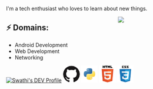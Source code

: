 
<!-- You can create your own header images using Canva, it has a lot of templates. If you do, use the following link https://www.canva.com/join/celeriac-tread-jellyfish -->
I'm a tech enthusiast who loves to learn about new things.

<img align='right' src='https://media.giphy.com/media/bcKmIWkUMCjVm/giphy.gif' width='200"'>

## ⚡ Domains:
- Android Development
- Web Development
- Networking





<a href="https://dev.to/swathiprabhu3"><img src="https://d2fltix0v2e0sb.cloudfront.net/dev-badge.svg" alt="Swathi's DEV Profile" height="45" width="45"></a> <img src="https://raw.githubusercontent.com/github/explore/78df643247d429f6cc873026c0622819ad797942/topics/github/github.png" height="45" width="45" >  <img src="https://raw.githubusercontent.com/github/explore/80688e429a7d4ef2fca1e82350fe8e3517d3494d/topics/python/python.png" height="45" width="45">  <img src="https://raw.githubusercontent.com/github/explore/80688e429a7d4ef2fca1e82350fe8e3517d3494d/topics/html/html.png" height="45" width="45">   <img src="https://raw.githubusercontent.com/github/explore/80688e429a7d4ef2fca1e82350fe8e3517d3494d/topics/css/css.png" height="45" width="45">     





